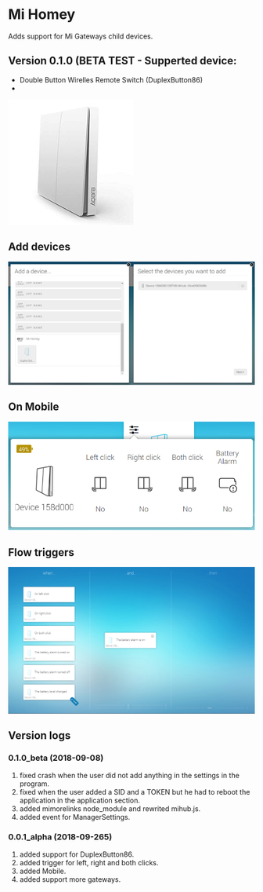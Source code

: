 # Mi Homey

Adds support for Mi Gateways child devices.

## Version 0.1.0 (BETA TEST - Supperted device:
* Double Button Wirelles Remote Switch (DuplexButton86)
*
![](https://raw.githubusercontent.com/Maxmudjon/images/master/DuplexButton86.jpg)

## Add devices
![](https://raw.githubusercontent.com/Maxmudjon/images/master/app-and-show-device.jpg)

## On Mobile
![](https://raw.githubusercontent.com/Maxmudjon/images/master/on%20mobile.jpg)

## Flow triggers
![](https://raw.githubusercontent.com/Maxmudjon/images/master/flow%20triggers.jpg)

## Version logs
### 0.1.0_beta (2018-09-08)
1. fixed crash when the user did not add anything in the settings in the program.
2. fixed when the user added a SID and a TOKEN but he had to reboot the application in the application section.
3. added mimorelinks node_module and rewrited mihub.js.
4. added event for ManagerSettings.

### 0.0.1_alpha (2018-09-265)
1. added support for DuplexButton86.
2. added trigger for left, right and both clicks.
3. added Mobile.
4. added support more gateways.
